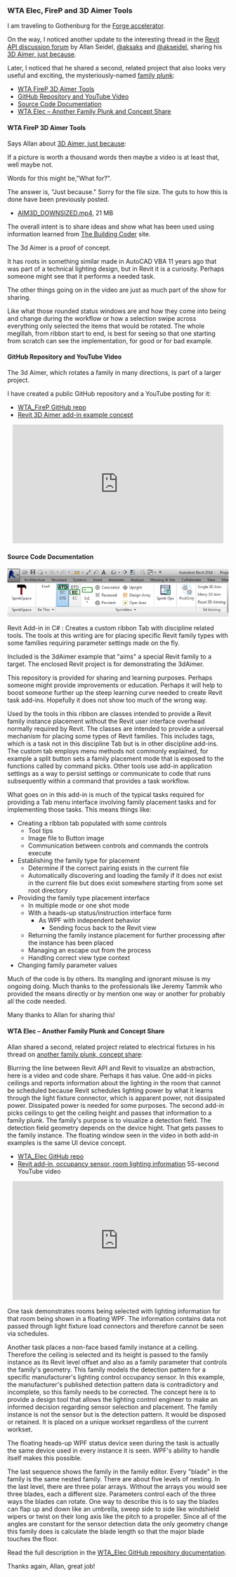 <head>
<meta http-equiv="Content-Type" content="text/html; charset=utf-8">
<link rel="stylesheet" type="text/css" href="bc.css">
<!-- <script src="run_prettify.js" type="text/javascript"></script> --> 
<script src="https://google-code-prettify.googlecode.com/svn/loader/run_prettify.js" type="text/javascript"></script>
</head>

<!---

- https://forums.autodesk.com/t5/revit-api-forum/3d-aimer-just-because/m-p/6938219
  The 3d Aimer, which rotates a family in many directions, is part of a larger project. I have created a public repository for that project. Here is the link. 
  https://github.com/akseidel/WTA_FireP
  https://www.youtube.com/watch?v=fKrtMx0R9k8

Modeless WPF sprinkler family instance placement parameter setting 
#RevitAPI @AutodeskRevit #aec #bim #dynamobim @AutodeskForge http://bit.ly/3daimer

I am traveling to Gothenburg for the Forge accelerator. Meanwhile, Allan Seidel shared his WTA FireP 3D Aimer add-in that creates a custom ribbon tab with discipline related tools for placing specific Revit family types with some families requiring parameter settings made on the fly and the 3D Aimer example that "aims" a special Revit family to a target
&ndash; WTA FireP 3D Aimer Tools
&ndash; GitHub Repository and YouTube Video
&ndash; Source Code Documentation
&ndash; WTA Elec &ndash; Another Family Plunk and Concept Share...

-->

### WTA Elec, FireP and 3D Aimer Tools

I am traveling to Gothenburg for the
[Forge accelerator](http://thebuildingcoder.typepad.com/blog/2017/03/events-uv-coordinates-and-rooms-on-level.html#2).

On the way, I noticed another update to the interesting thread in 
the [Revit API discussion forum](http://forums.autodesk.com/t5/revit-api-forum/bd-p/160)
by Allan Seidel,
[@aksaks](https://forums.autodesk.com/t5/user/viewprofilepage/user-id/540057)
and [@akseidel](https://github.com/akseidel), 
sharing his [3D Aimer, just because](https://forums.autodesk.com/t5/revit-api-forum/3d-aimer-just-because/m-p/6938219).

Later, I noticed that he shared a second, related project that also looks very useful and exciting,
the mysteriously-named [family plunk](https://forums.autodesk.com/t5/revit-api-forum/another-family-plunk-concept-share/m-p/6972598):

- [WTA FireP 3D Aimer Tools](#2)
- [GitHub Repository and YouTube Video](#3)
- [Source Code Documentation](#4)
- [WTA Elec &ndash; Another Family Plunk and Concept Share](#5)


#### <a name="2"></a>WTA FireP 3D Aimer Tools

Says Allan about [3D Aimer, just because](https://forums.autodesk.com/t5/revit-api-forum/3d-aimer-just-because/m-p/6938219):

If a picture is worth a thousand words then maybe a video is at least that, well maybe not.

Words for this might be,"What for?".

The answer is, "Just because." Sorry for the file size. The guts to how this is done have been previously posted. 

- [AIM3D_DOWNSIZED.mp4](https://forums.autodesk.com/autodesk/attachments/autodesk/160/21574/1/AIM3D_DOWNSIZED.mp4), 21 MB

The overall intent is to share ideas and show what has been used using information learned
from [The Building Coder](http://thebuildingcoder.typepad.com/) site.

The 3d Aimer is a proof of concept.

It has roots in something similar made in AutoCAD VBA 11 years ago that was part of a technical lighting design, but in Revit it is a curiosity. Perhaps someone might see that it performs a needed task.

The other things going on in the video are just as much part of the show for sharing.

Like what those rounded status windows are and how they come into being and change during the workflow or how a selection swipe across everything only selected the items that would be rotated. The whole megillah, from ribbon start to end, is best for seeing so that one starting from scratch can see the implementation, for good or for bad example.

#### <a name="3"></a>GitHub Repository and YouTube Video

The 3d Aimer, which rotates a family in many directions, is part of a larger project.

I have created a public GitHub repository and a YouTube posting for it:
 
- [WTA_FireP GitHub repo](https://github.com/akseidel/WTA_FireP)
- [Revit 3D Aimer add-in example concept](https://www.youtube.com/watch?v=fKrtMx0R9k8)

<center>
<iframe width="480" height="270" src="https://www.youtube.com/embed/fKrtMx0R9k8?rel=0" frameborder="0" allowfullscreen></iframe>
</center>

#### <a name="4"></a>Source Code Documentation

![RibbonTab](img/akseidel_FPRibbonTab.png)

Revit Add-in in C# : Creates a custom ribbon Tab with discipline related tools. The tools at this writing are for placing specific Revit family types with some families requiring parameter settings made on the fly.

Included is the 3dAimer example that "aims" a special Revit family to a target. The enclosed Revit project is for demonstrating the 3dAimer.

This repository is provided for sharing and learning purposes. Perhaps someone might provide improvements or education. Perhaps it will help to boost someone further up the steep learning curve needed to create Revit task add-ins. Hopefully it does not show too much of the wrong way.  

Used by the tools in this ribbon are classes intended to provide a Revit family instance placement without the Revit user interface overhead normally required by Revit. The classes are intended to provide a universal mechanism for placing some types of Revit families. This includes tags, which is a task not in this discipline Tab but is in other discipline add-ins. The custom tab employs menu methods not commonly explained, for example a split button sets a family placement mode that is exposed to the functions called by command picks. Other tools use add-in application settings as a way to persist settings or communicate to code that runs subsequently within a command that provides a task workflow.

What goes on in this add-in is much of the typical tasks required for providing a Tab menu interface involving family placement tasks and for implementing those tasks. This means things like:

* Creating a ribbon tab populated with some controls
  - Tool tips
  - Image file to Button image
  - Communication between controls and commands the controls execute
* Establishing the family type for placement
  - Determine if the correct pairing exists in the current file
  - Automatically discovering and loading the family if it does not exist in the current file but does exist somewhere starting from some set root directory
* Providing the family type placement interface
  - In multiple mode or one shot mode
  - With a heads-up status/instruction interface form
    - As WPF with independent behavior
      - Sending focus back to the Revit view
  - Returning the family instance placement for further processing after the instance has been placed
  - Managing an escape out from the process
  - Handling correct view type context
* Changing family parameter values

Much of the code is by others. Its mangling and ignorant misuse is my ongoing doing. Much thanks to the professionals like Jeremy Tammik who provided the means directly or by mention one way or another for probably all the code needed.

Many thanks to Allan for sharing this!

#### <a name="5"></a>WTA Elec &ndash; Another Family Plunk and Concept Share

Allan shared a second, related project related to electrical fixtures in his thread
on [another family plunk, concept share](https://forums.autodesk.com/t5/revit-api-forum/another-family-plunk-concept-share/m-p/6972598):

Blurring the line between Revit API and Revit to visualize an abstraction, here is a video and code share. Perhaps it has value. One add-in picks ceilings and reports information about the lighting in the room that cannot be scheduled because Revit schedules lighting power by what it learns through the light fixture connector, which is apparent power, not dissipated power. Dissipated power is needed for some purposes. The second add-in picks ceilings to get the ceiling height and passes that information to a family plunk. The family's purpose is to visualize a detection field. The detection field geometry depends on the device hight. That gets passes to the family instance. The floating window seen in the video in both add-in examples is the same UI device concept.
 
- [WTA_Elec GitHub repo](https://github.com/akseidel/WTA_Elec)
- [Revit add-in, occupancy sensor, room lighting information](https://www.youtube.com/watch?v=KCu0yLzjRgE) 55-second YouTube video

<center>
<iframe width="480" height="270" src="https://www.youtube.com/embed/KCu0yLzjRgE?rel=0" frameborder="0" allowfullscreen></iframe>
</center>

One task demonstrates rooms being selected with lighting information for that room being shown in a floating WPF. The information contains data not passed through light fixture load connectors and therefore cannot be seen via schedules.

Another task places a non-face based family instance at a ceiling. Therefore the ceiling is selected and its height is passed to the family instance as its Revit level offset and also as a family parameter that controls the family's geometry. This family models the detection pattern for a specific manufacturer's lighting control occupancy sensor. In this example, the manufacturer's published detection pattern data is contradictory and incomplete, so this family needs to be corrected. The concept here is to provide a design tool that allows the lighting control engineer to make an informed decision regarding sensor selection and placement. The family instance is not the sensor but is the detection pattern. It would be disposed or retained. It is placed on a unique workset regardless of the current workset.

The floating heads-up WPF status device seen during the task is actually the same device used in every instance it is seen. WPF's ability to handle itself makes this possible.

The last sequence shows the family in the family editor. Every "blade" in the family is the same nested family. There are about five levels of nesting. In the last level, there are three polar arrays. Without the arrays you would see three blades, each a different size. Parameters control each of the three ways the blades can rotate. One way to describe this is to say the blades can flap up and down like an umbrella, sweep side to side like windshield wipers or twist on their long axis like the pitch to a propeller. Since all of the angles are constant for the sensor detection data the only geometry change this family does is calculate the blade length so that the major blade touches the floor.

Read the full description in the [WTA_Elec GitHub repository documentation](https://github.com/akseidel/WTA_Elec).

Thanks again, Allan, great job!
